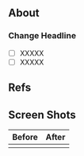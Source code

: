 ## About


### Change Headline
- [ ] XXXXX
- [ ] XXXXX

## Refs


## Screen Shots
| Before | After |
| --- | --- |
|  |  |
